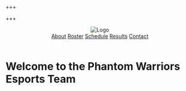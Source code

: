 +++

+++
<header>
  <img src="{{ .Site.BaseURL }}/img/logo.png" alt="Logo">
  <nav>
    <a href="#">About</a>
    <a href="#">Roster</a>
    <a href="#">Schedule</a>
    <a href="#">Results</a>
    <a href="#">Contact</a>
  </nav>
</header>
<div class="hero">
  <h1>Welcome to the Phantom Warriors Esports Team</h1>
</div>